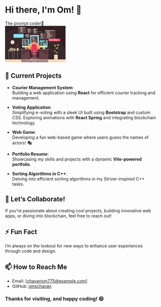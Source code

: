 # Hi there, I'm Om! 👋  

 The prompt coder🚀  
 <img src="./coding.jpg" alt="coding-image" width="200"/>


## 🔭 Current Projects  
- **Courier Management System**:  
  Building a web application using **React** for efficient courier tracking and management.  

- **Voting Application**:  
  Simplifying e-voting with a sleek UI built using **Bootstrap** and custom CSS. Exploring animations with **React Spring** and integrating blockchain technology.  

- **Web Game**:  
  Developing a fun web-based game where users guess the names of actors! 🎭  

- **Portfolio Resume**:  
  Showcasing my skills and projects with a dynamic **Vite-powered portfolio**.  

- **Sorting Algorithms in C++**:  
  Delving into efficient sorting algorithms in my Striver-inspired C++ tasks.  


## 👯 Let’s Collaborate!  
If you're passionate about creating cool projects, building innovative web apps, or diving into blockchain, feel free to reach out!  

## ⚡ Fun Fact  
I’m always on the lookout for new ways to enhance user experiences through code and design.  

## 📫 How to Reach Me  
- Email: [chavanom775@example.com]  
- GitHub: [omxchavan](https://github.com/omxchavan)  

### Thanks for visiting, and happy coding! 😄  

